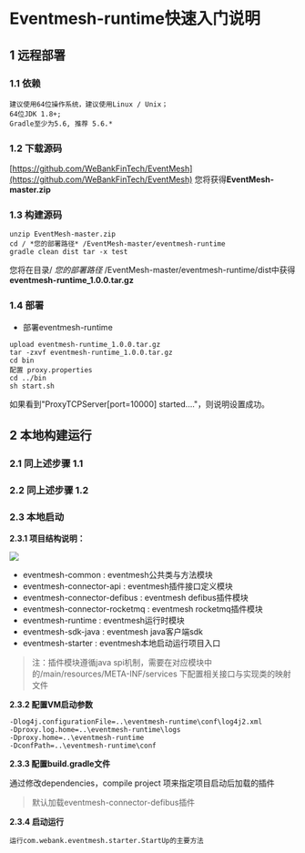 <h1>Eventmesh-runtime快速入门说明</h1>


##  1 远程部署

<h3>1.1 依赖</h3>

```
建议使用64位操作系统，建议使用Linux / Unix；
64位JDK 1.8+;
Gradle至少为5.6, 推荐 5.6.*
```

<h3>1.2 下载源码</h3> 

[https://github.com/WeBankFinTech/EventMesh](https://github.com/WeBankFinTech/EventMesh)
您将获得**EventMesh-master.zip**

<h3>1.3 构建源码</h3>

```$ xslt
unzip EventMesh-master.zip
cd / *您的部署路径* /EventMesh-master/eventmesh-runtime
gradle clean dist tar -x test
```
您将在目录/ *您的部署路径* /EventMesh-master/eventmesh-runtime/dist中获得**eventmesh-runtime_1.0.0.tar.gz**

<h3>1.4 部署</h3>

- 部署eventmesh-runtime


```$ xslt
upload eventmesh-runtime_1.0.0.tar.gz
tar -zxvf eventmesh-runtime_1.0.0.tar.gz
cd bin
配置 proxy.properties
cd ../bin
sh start.sh
```
如果看到"ProxyTCPServer[port=10000] started...."，则说明设置成功。



<h2>2 本地构建运行</h2>

<h3>2.1 同上述步骤 1.1</h3>

<h3>2.2 同上述步骤 1.2</h3>

<h3>2.3 本地启动</h3>

**2.3.1 项目结构说明：**

![](C:\Users\mikexue\AppData\Roaming\Typora\typora-user-images\image-20201229211217729.png)

- eventmesh-common : eventmesh公共类与方法模块
- eventmesh-connector-api : eventmesh插件接口定义模块
- eventmesh-connector-defibus : eventmesh defibus插件模块
- eventmesh-connector-rocketmq : eventmesh rocketmq插件模块
- eventmesh-runtime : eventmesh运行时模块
- eventmesh-sdk-java : eventmesh java客户端sdk
- eventmesh-starter : eventmesh本地启动运行项目入口

> 注：插件模块遵循java spi机制，需要在对应模块中的/main/resources/META-INF/services 下配置相关接口与实现类的映射文件

**2.3.2 配置VM启动参数**

```
-Dlog4j.configurationFile=..\eventmesh-runtime\conf\log4j2.xml
-Dproxy.log.home=..\eventmesh-runtime\logs
-Dproxy.home=..\eventmesh-runtime
-DconfPath=..\eventmesh-runtime\conf
```

**2.3.3 配置build.gradle文件**

通过修改dependencies，compile project 项来指定项目启动后加载的插件

> 默认加载eventmesh-connector-defibus插件

**2.3.4 启动运行**

```
运行com.webank.eventmesh.starter.StartUp的主要方法
```

